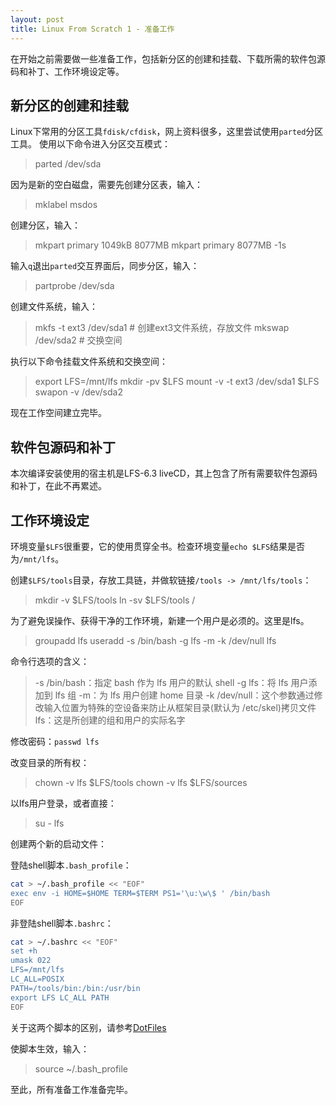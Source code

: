 ```yaml
---
layout: post
title: Linux From Scratch 1 - 准备工作
---
```

在开始之前需要做一些准备工作，包括新分区的创建和挂载、下载所需的软件包源码和补丁、工作环境设定等。

## 新分区的创建和挂载

Linux下常用的分区工具`fdisk/cfdisk`，网上资料很多，这里尝试使用`parted`分区工具。
使用以下命令进入分区交互模式：

> parted /dev/sda

因为是新的空白磁盘，需要先创建分区表，输入：

> mklabel msdos

创建分区，输入：

> mkpart primary 1049kB 8077MB
> mkpart primary 8077MB -1s

输入`q`退出`parted`交互界面后，同步分区，输入：

> partprobe /dev/sda

创建文件系统，输入：

> mkfs -t ext3 /dev/sda1	# 创建ext3文件系统，存放文件
> mkswap /dev/sda2		# 交换空间

执行以下命令挂载文件系统和交换空间：

> export LFS=/mnt/lfs
> mkdir -pv $LFS
> mount -v -t ext3 /dev/sda1 $LFS
> swapon -v /dev/sda2

现在工作空间建立完毕。

## 软件包源码和补丁

本次编译安装使用的宿主机是LFS-6.3 liveCD，其上包含了所有需要软件包源码和补丁，在此不再累述。

## 工作环境设定

环境变量`$LFS`很重要，它的使用贯穿全书。检查环境变量`echo $LFS`结果是否为`/mnt/lfs`。

创建`$LFS/tools`目录，存放工具链，并做软链接`/tools -> /mnt/lfs/tools`：

> mkdir -v $LFS/tools
> ln -sv $LFS/tools /

为了避免误操作、获得干净的工作环境，新建一个用户是必须的。这里是lfs。

> groupadd lfs
> useradd -s /bin/bash -g lfs -m -k /dev/null lfs

命令行选项的含义：

> -s /bin/bash：指定 bash 作为 lfs 用户的默认 shell
> -g lfs：将 lfs 用户添加到 lfs 组
> -m：为 lfs 用户创建 home 目录
> -k /dev/null：这个参数通过修改输入位置为特殊的空设备来防止从框架目录(默认为 /etc/skel)拷贝文件
> lfs：这是所创建的组和用户的实际名字

修改密码：`passwd lfs`

改变目录的所有权：

> chown -v lfs $LFS/tools
> chown -v lfs $LFS/sources

以lfs用户登录，或者直接：

> su - lfs

创建两个新的启动文件：

登陆shell脚本`.bash_profile`：

``` bash
cat > ~/.bash_profile << "EOF"
exec env -i HOME=$HOME TERM=$TERM PS1='\u:\w\$ ' /bin/bash
EOF
```

非登陆shell脚本`.bashrc`：

``` bash
cat > ~/.bashrc << "EOF"
set +h
umask 022
LFS=/mnt/lfs
LC_ALL=POSIX
PATH=/tools/bin:/bin:/usr/bin
export LFS LC_ALL PATH
EOF
```

关于这两个脚本的区别，请参考[DotFiles](https://wiki.debian.org/DotFiles)

使脚本生效，输入：

> source ~/.bash_profile

至此，所有准备工作准备完毕。
